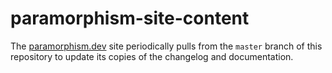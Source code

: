 # paramorphism-site-content

The [paramorphism.dev](https://paramorphism.dev/) site periodically pulls from the `master` branch of this repository to update its copies of the changelog and documentation.

